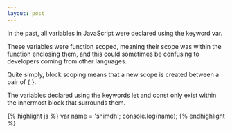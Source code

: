 ```yaml
---
layout: post
---
```


In the past, all variables in JavaScript were declared using the keyword var.

These variables were function scoped, meaning their scope was within the function enclosing them, and this could sometimes be confusing to developers coming from other languages.

Quite simply, block scoping means that a new scope is created between a pair of { }.

The variables declared using the keywords let and const only exist within the innermost block that surrounds them.

{% highlight js %}
var name = 'shimdh';
console.log(name);
{% endhighlight %}
